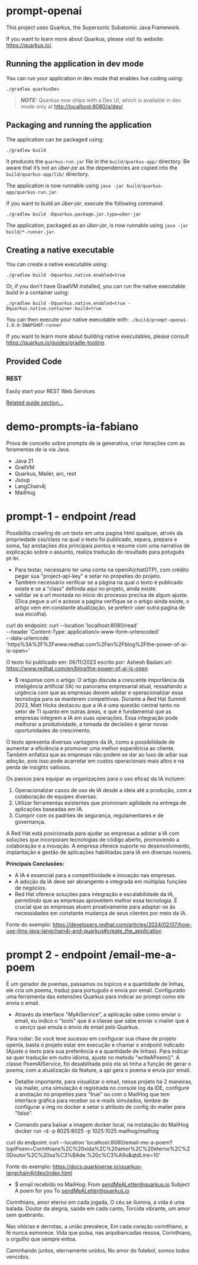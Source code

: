 # prompt-openai

This project uses Quarkus, the Supersonic Subatomic Java Framework.

If you want to learn more about Quarkus, please visit its website: <https://quarkus.io/>.

## Running the application in dev mode

You can run your application in dev mode that enables live coding using:

```shell script
./gradlew quarkusDev
```

> **_NOTE:_**  Quarkus now ships with a Dev UI, which is available in dev mode only at <http://localhost:8080/q/dev/>.

## Packaging and running the application

The application can be packaged using:

```shell script
./gradlew build
```

It produces the `quarkus-run.jar` file in the `build/quarkus-app/` directory.
Be aware that it’s not an _über-jar_ as the dependencies are copied into the `build/quarkus-app/lib/` directory.

The application is now runnable using `java -jar build/quarkus-app/quarkus-run.jar`.

If you want to build an _über-jar_, execute the following command:

```shell script
./gradlew build -Dquarkus.package.jar.type=uber-jar
```

The application, packaged as an _über-jar_, is now runnable using `java -jar build/*-runner.jar`.

## Creating a native executable

You can create a native executable using:

```shell script
./gradlew build -Dquarkus.native.enabled=true
```

Or, if you don't have GraalVM installed, you can run the native executable build in a container using:

```shell script
./gradlew build -Dquarkus.native.enabled=true -Dquarkus.native.container-build=true
```

You can then execute your native executable with: `./build/prompt-openai-1.0.0-SNAPSHOT-runner`

If you want to learn more about building native executables, please consult <https://quarkus.io/guides/gradle-tooling>.

## Provided Code

### REST

Easily start your REST Web Services

[Related guide section...](https://quarkus.io/guides/getting-started-reactive#reactive-jax-rs-resources)





# demo-prompts-ia-fabiano
Prova de conceito sobre prompts de ia generativa, criar iterações com as feramentas de ia via Java.
- Java 21
- GrallVM
- Quarkus, Mailer, arc, rest  
- Jsoup
- LangChain4j
- MailHog


# prompt-1 - endpoint /read
Possibilita crawling de um texto em uma pagina html qualquer, atrvés da propriedade css/class na qual o texto foi publicado,
separa, prepara e soma, faz anotações dos principais pontos e resume com uma narrativa de explicação sobre o assunto, 
realiza tradução do resultado para potuguês pt-br.


- Para testar, necessário ter uma conta na openIA(chatGTP), com crédito pegar sua "project-api-key" e setar no propeties
do projeto.
- Também necessário verificar se a página na qual o texto é publicado existe e se a "class" definida aqui no projeto, 
ainda existe.
- validar se a url montada no inicio do processo precisa de algum ajuste. (Dica pegue a url e acesse a pagina verifique
se o artigo ainda existe, o artigo vem em constante atualização, se preferir user outra pagina de sua escolha).


curl do endpoint:
curl --location 'localhost:8080/read' \
--header 'Content-Type: application/x-www-form-urlencoded' \
--data-urlencode 'https%3A%2F%2Fwww.redhat.com%2Fen%2Fblog%2Fthe-power-of-ai-is-open='


O texto foi publicado em: 06/11/2023
escrito por: Ashesh Badani
url: https://www.redhat.com/en/blog/the-power-of-ai-is-open

* $ response com o artigo:
O artigo discute a crescente importância da inteligência artificial (IA) no panorama empresarial atual, ressaltando a 
urgência com que as empresas devem adotar e operacionalizar essa tecnologia para se manterem competitivas. Durante a 
Red Hat Summit 2023, Matt Hicks destacou que a IA é uma questão central tanto no setor de TI quanto em outras áreas, e 
que é fundamental que as empresas integrem a IA em suas operações. Essa integração pode melhorar a produtividade, a 
tomada de decisões e gerar novas oportunidades de crescimento.

O texto apresenta diversas vantagens da IA, como a possibilidade de aumentar a eficiência e promover uma melhor 
experiência ao cliente. Também enfatiza que as empresas não podem se dar ao luxo de adiar sua adoção, pois isso pode 
acarretar em custos operacionais mais altos e na perda de insights valiosos.

Os passos para equipar as organizações para o uso eficaz da IA incluem:
1. Operacionalizar casos de uso de IA desde a ideia até a produção, com a colaboração de equipes diversas.
2. Utilizar ferramentas existentes que promovam agilidade na entrega de aplicações baseadas em IA.
3. Cumprir com os padrões de segurança, regulamentares e de governança.

A Red Hat está posicionada para ajudar as empresas a adotar a IA com soluções que incorporam tecnologias de código 
aberto, promovendo a colaboração e a inovação. A empresa oferece suporte no desenvolvimento, implantação e gestão de 
aplicações habilitadas para IA em diversas nuvens.

**Principais Conclusões:**
- A IA é essencial para a competitividade e inovação nas empresas.
- A adoção da IA deve ser abrangente e integrada em múltiplas funções de negócios.
- Red Hat oferece soluções para integração e escalabilidade da IA, permitindo que as empresas aproveitem melhor essa 
tecnologia. É crucial que as empresas atuem proativamente para adaptar-se às necessidades em constante mudança de 
seus clientes por meio da IA.


Fonte do exemplo:
https://developers.redhat.com/articles/2024/02/07/how-use-llms-java-langchain4j-and-quarkus#create_the_application





# prompt 2 -  endpoint /email-me-a-poem
É um gerador de poemas, passamos os topicos e a quantidade de linhas, ele cria um poema, traduz para português e envia 
por email. 
Configurado uma ferramenta das extensões Quarkus para indicar ao prompt como ele envia o email.


- Através da interface "MyAiService", a aplicação sabe como enviar o email, eu indico o "tools" que é a classe que 
sabe enviar o mailer que é o seviço que emula o envio de email pelo Quarkus. 

Para rodar:
Se você teve sucesso em configurar sua chave de projeto openIa, basta o projeto estar em execução e chamar o endpoint 
indicado (Ajuste o texto para sua preferência e a quantidade de linhas).
Para indicar se quer tradução em outro idioma, ajuste no metodo "writeAPoem()".
A classe PoemAIService, foi desabilitada pois ela só tinha a função de gerar o poema, com a atualização da feature, a api
gera o poema e envia por email.
- Detalhe importante, para visualizar o email, nesse projeto há 2 maneiras, via mailer, uma simulação é registrada no 
console log da IDE, configure a anotação no propeties para "true" ou com o MailHog que tem interface gráfica para receber
os e-mails simulados, lembre de configurar a img no docker e setar o atributo de config do mailer para "false".

- Comando para baixar a imagem docker local, na instalação do MailHog
docker run -d -p 8025:8025 -p 1025:1025 mailhog/mailhog

curl do endpoint:
curl --location 'localhost:8080/email-me-a-poem?topiPoem=Corinthians%2C%20vida%2C%20amor%2C%20eterno%2C%20Doutor%2C%20sa%C3%BAde.%20c%C3%A9u&qtdLine=10'

Fonte do exemplo:
https://docs.quarkiverse.io/quarkus-langchain4j/dev/index.html


* $ email recebido no MailHog:
From	sendMeALetter@quarkus.io
Subject	A poem for you
To	sendMeALetter@quarkus.io

Corinthians, amor eterno em cada jogada,
O céu se ilumina, a vida é uma balada.
Doutor da alegria, saúde em cada canto,
Torcida vibrante, um amor sem quebranto.

Nas vitórias e derrotas, a união prevalece,
Em cada coração corinthiano, a fé nunca esmorece.
Vida que pulsa, nas arquibancadas ressoa,
Corinthians, o orgulho que sempre entoa.

Caminhando juntos, eternamente unidos,
No amor do futebol, somos todos vencidos.